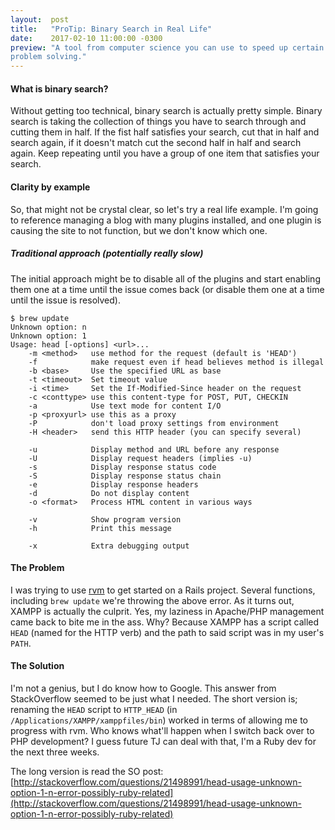 ```yaml
---
layout:  post
title:   "ProTip: Binary Search in Real Life"
date:    2017-02-10 11:00:00 -0300
preview: "A tool from computer science you can use to speed up certain types of
problem solving."
---
```

#### What is binary search?
Without getting too technical, binary search is actually pretty simple.
Binary search is taking the collection of things you have to search through and
cutting them in half. If the fist half satisfies your search, cut that in half
and search again, if it doesn't match cut the second half in half and search
again. Keep repeating until you have a group of one item that satisfies your
search.

#### Clarity by example
So, that might not be crystal clear, so let's try a real life example. I'm going
to reference managing a blog with many plugins installed, and one plugin is
causing the site to not function, but we don't know which one.

##### Traditional approach (potentially really slow)
The initial approach might be to disable all of the plugins and start enabling
them one at a time until the issue comes back (or disable them one at a time
until the issue is resolved).

```
$ brew update
Unknown option: n
Unknown option: 1
Usage: head [-options] <url>...
    -m <method>   use method for the request (default is 'HEAD')
    -f            make request even if head believes method is illegal
    -b <base>     Use the specified URL as base
    -t <timeout>  Set timeout value
    -i <time>     Set the If-Modified-Since header on the request
    -c <conttype> use this content-type for POST, PUT, CHECKIN
    -a            Use text mode for content I/O
    -p <proxyurl> use this as a proxy
    -P            don't load proxy settings from environment
    -H <header>   send this HTTP header (you can specify several)

    -u            Display method and URL before any response
    -U            Display request headers (implies -u)
    -s            Display response status code
    -S            Display response status chain
    -e            Display response headers
    -d            Do not display content
    -o <format>   Process HTML content in various ways

    -v            Show program version
    -h            Print this message

    -x            Extra debugging output
```

#### The Problem
I was trying to use [rvm](https://rvm.io/) to get started on a Rails project.
Several functions, including `brew update` we're throwing the above error.
As it turns out, XAMPP is actually the culprit. Yes, my laziness in Apache/PHP
management came back to bite me in the ass. Why? Because XAMPP has a script
called `HEAD` (named for the HTTP verb) and the path to said script was in my
user's `PATH`.

#### The Solution
I'm not a genius, but I do know how to Google. This answer from StackOverflow
seemed to be just what I needed. The short version is; renaming the `HEAD`
script to `HTTP_HEAD` (in `/Applications/XAMPP/xamppfiles/bin`) worked in terms
of allowing me to progress with rvm. Who knows what'll happen when I switch back
over to PHP development? I guess future TJ can deal with that, I'm a Ruby dev
for the next three weeks.

The long version is read the SO post: [http://stackoverflow.com/questions/21498991/head-usage-unknown-option-1-n-error-possibly-ruby-related](http://stackoverflow.com/questions/21498991/head-usage-unknown-option-1-n-error-possibly-ruby-related)
